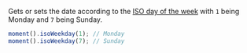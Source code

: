 Gets or sets the date according to the [ISO day of the week](http://en.wikipedia.org/wiki/ISO_week_date) with `1` being Monday and `7` being Sunday.

```javascript
moment().isoWeekday(1); // Monday
moment().isoWeekday(7); // Sunday
```

